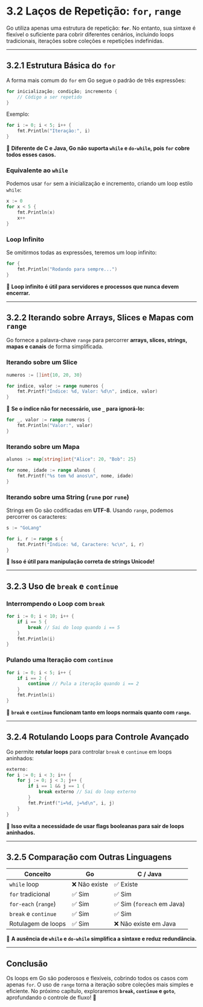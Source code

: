 # **3.2 Laços de Repetição: `for`, `range`**

Go utiliza apenas uma estrutura de repetição: **`for`**. No entanto, sua sintaxe é flexível o suficiente para cobrir diferentes cenários, incluindo loops tradicionais, iterações sobre coleções e repetições indefinidas.

---

## **3.2.1 Estrutura Básica do `for`**

A forma mais comum do `for` em Go segue o padrão de três expressões:

```go
for inicialização; condição; incremento {
    // Código a ser repetido
}
```

Exemplo:

```go
for i := 0; i < 5; i++ {
    fmt.Println("Iteração:", i)
}
```

📌 **Diferente de C e Java, Go não suporta `while` e `do-while`, pois `for` cobre todos esses casos.**

### **Equivalente ao `while`**

Podemos usar `for` sem a inicialização e incremento, criando um loop estilo `while`:

```go
x := 0
for x < 5 {
    fmt.Println(x)
    x++
}
```

### **Loop Infinito**

Se omitirmos todas as expressões, teremos um loop infinito:

```go
for {
    fmt.Println("Rodando para sempre...")
}
```

📌 **Loop infinito é útil para servidores e processos que nunca devem encerrar.**

---

## **3.2.2 Iterando sobre Arrays, Slices e Mapas com `range`**

Go fornece a palavra-chave `range` para percorrer **arrays, slices, strings, mapas e canais** de forma simplificada.

### **Iterando sobre um Slice**

```go
numeros := []int{10, 20, 30}

for indice, valor := range numeros {
    fmt.Printf("Índice: %d, Valor: %d\n", indice, valor)
}
```

📌 **Se o índice não for necessário, use `_` para ignorá-lo:**

```go
for _, valor := range numeros {
    fmt.Println("Valor:", valor)
}
```

### **Iterando sobre um Mapa**

```go
alunos := map[string]int{"Alice": 20, "Bob": 25}

for nome, idade := range alunos {
    fmt.Printf("%s tem %d anos\n", nome, idade)
}
```

### **Iterando sobre uma String (`rune` por `rune`)**

Strings em Go são codificadas em **UTF-8**. Usando `range`, podemos percorrer os caracteres:

```go
s := "GoLang"

for i, r := range s {
    fmt.Printf("Índice: %d, Caractere: %c\n", i, r)
}
```

📌 **Isso é útil para manipulação correta de strings Unicode!**

---

## **3.2.3 Uso de `break` e `continue`**

### **Interrompendo o Loop com `break`**

```go
for i := 0; i < 10; i++ {
    if i == 5 {
        break // Sai do loop quando i == 5
    }
    fmt.Println(i)
}
```

### **Pulando uma Iteração com `continue`**

```go
for i := 0; i < 5; i++ {
    if i == 2 {
        continue // Pula a iteração quando i == 2
    }
    fmt.Println(i)
}
```

📌 **`break` e `continue` funcionam tanto em loops normais quanto com `range`.**

---

## **3.2.4 Rotulando Loops para Controle Avançado**

Go permite **rotular loops** para controlar `break` e `continue` em loops aninhados:

```go
externo:
for i := 0; i < 3; i++ {
    for j := 0; j < 3; j++ {
        if i == 1 && j == 1 {
            break externo // Sai do loop externo
        }
        fmt.Printf("i=%d, j=%d\n", i, j)
    }
}
```

📌 **Isso evita a necessidade de usar flags booleanas para sair de loops aninhados.**

---

## **3.2.5 Comparação com Outras Linguagens**

| Conceito | Go | C / Java |
|----------|----|---------|
| `while` loop | ❌ Não existe | ✅ Existe |
| `for` tradicional | ✅ Sim | ✅ Sim |
| `for-each` (`range`) | ✅ Sim | ✅ Sim (`foreach` em Java) |
| `break` e `continue` | ✅ Sim | ✅ Sim |
| Rotulagem de loops | ✅ Sim | ❌ Não existe em Java |

📌 **A ausência de `while` e `do-while` simplifica a sintaxe e reduz redundância.**

---

## **Conclusão**

Os loops em Go são poderosos e flexíveis, cobrindo todos os casos com apenas `for`. O uso de `range` torna a iteração sobre coleções mais simples e eficiente. No próximo capítulo, exploraremos **`break`, `continue` e `goto`**, aprofundando o controle de fluxo! 🚀
